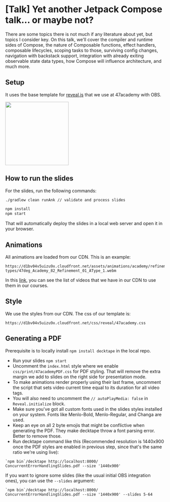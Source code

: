 # [Talk] Yet another Jetpack Compose talk... or maybe not?

There are some topics there is not much if any literature about yet, but topics I consider key. On this talk, we'll cover the compiler and runtime sides of Compose, the nature of Composable functions, effect handlers, composable lifecycles, scoping tasks to those, surviving config changes, navigation with backstack support, integration with already exiting observable state data types, how Compose will influence architecture, and much more.

## Setup

It uses the base template for [reveal.js](https://revealjs.com/) that we use at 47academy with OBS.

<a href="https://arrow-kt.io" title="Arrow website"><img src="https://github.com/arrow-kt/arrow-site/blob/master/docs/img/home/header-image.png" width="200" alt=""></a>

## How to run the slides

For the slides, run the following commands:

```bash
./gradlew clean runAnk // validate and process slides

npm install
npm start
```
That will automatically deploy the slides in a local web server and open it in your browser.

## Animations
All animations are loaded from our CDN. This is an example:

```
https://d1bv04v5uizu9x.cloudfront.net/assets/animations/academy/refinement-types/47deg_Academy_82_Refinement_01_AType_1.webm
```

In this [link](../media/README.md), you can see the list of videos that we have in our CDN to use them in our courses.

## Style
We use the styles from our CDN. The css of our template is:

```
https://d1bv04v5uizu9x.cloudfront.net/css/reveal/47academy.css
```

## Generating a PDF

Prerequisite is to locally install `npm install decktape` in the local repo.

* Run your slides `npm start`
* Uncomment the `index.html` style where we enable `css/print/47academyPDF.css` for PDF styling. That will remove the extra margin we add to slides on the right side for presentation mode.
* To make animations render properly using their last frame, uncomment the script that sets video current time equal to its duration for all video tags.
* You will also need to uncomment the `// autoPlayMedia: false` in `Reveal.initialize` block.
* Make sure you've got all custom fonts used in the slides styles installed on your system. Fonts like Menlo-Bold, Menlo-Regular, and Changa are used.
* Keep an eye on all 2 byte emojis that might be conflictive when generating the PDF. They make decktape throw a font parsing error. Better to remove those.
* Run decktape command like this (Recommended resolution is 1440x900 once the PDF styles are enabled in previous step, since that's the same ratio we're using live):

```
`npm bin`/decktape http://localhost:8000/ ConcurrentErrorHandlingSlides.pdf --size '1440x900'
```

If you want to ignore some slides (like the usual initial OBS integration ones), you can use the `--slides` argument:

```
`npm bin`/decktape http://localhost:8000/ ConcurrentErrorHandlingSlides.pdf --size '1440x900' --slides 5-64
```
